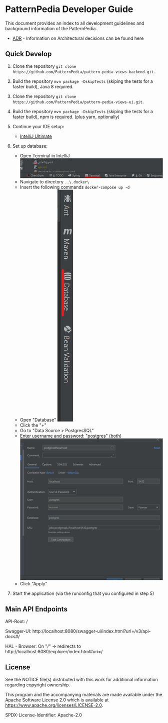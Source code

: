 # PatternPedia Developer Guide
This document provides an index to all development guidelines and background information of the PatternPedia.
- [ADR](/adr) - Information on Architectural decisions can be found here

## Quick Develop

1. Clone the repository `git clone https://github.com/PatternPedia/pattern-pedia-views-backend.git`.
2. Build the repository `mvn package -DskipTests` (skiping the tests for a faster build), Java 8 required.
3. Clone the repository `git clone https://github.com/PatternPedia/pattern-pedia-views-ui.git`.
4. Build the repository `mvn package -DskipTests` (skiping the tests for a faster build), npm is required. (plus yarn, optionally)
5. Continue your IDE setup:
    - [IntelliJ Ultimate](IntelliJ/)
6. Set up database:
    - Open Terminal in IntelliJ
    ![checkstyle](IntelliJ/graphics/terminal.png)
    - Navigate to directory  ``..\.docker\``
    - Insert the following commands ``docker-compose up -d``
    - Open "Database"
    ![checkstyle](IntelliJ/graphics/open-database.png)
    - Click the "+"
    - Go to "Data Source > PostgresSQL"
    - Enter username and password: "postgres" (both)
    ![checkstyle](IntelliJ/graphics/postgres-setup.png)
    - Click "Apply"
    

7. Start the application (via the runconfig that you configured in step 5)

## Main API Endpoints
API-Root:   /

Swagger-UI: http://localhost:8080/swagger-ui/index.html?url=/v3/api-docs#/

HAL - Browser: On "/" -> redirects to http://localhost:8080/explorer/index.html#uri=/


## License

See the NOTICE file(s) distributed with this work for additional
information regarding copyright ownership.

This program and the accompanying materials are made available under the Apache Software License 2.0 
which is available at https://www.apache.org/licenses/LICENSE-2.0.

SPDX-License-Identifier: Apache-2.0
